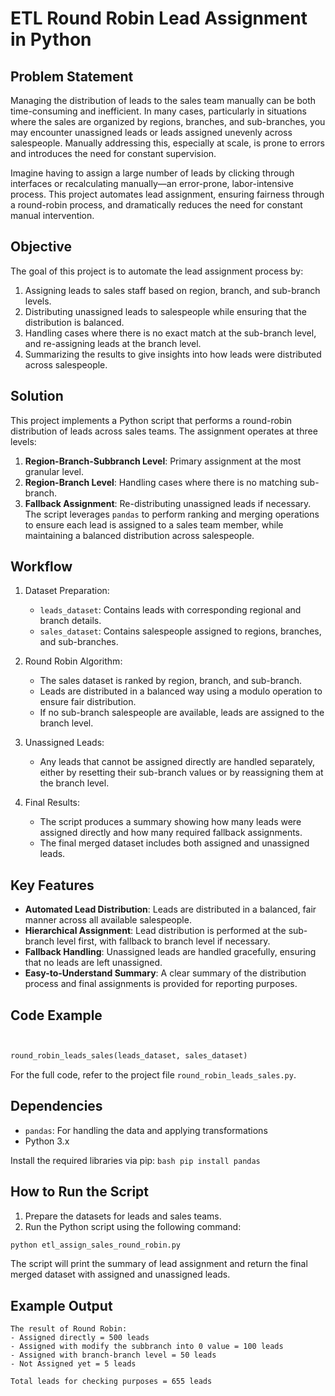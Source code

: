 # ETL Round Robin Lead Assignment in Python

## Problem Statement
Managing the distribution of leads to the sales team manually can be both time-consuming and inefficient. In many cases, particularly in situations where the sales are organized by regions, branches, and sub-branches, you may encounter unassigned leads or leads assigned unevenly across salespeople. Manually addressing this, especially at scale, is prone to errors and introduces the need for constant supervision.

Imagine having to assign a large number of leads by clicking through interfaces or recalculating manually—an error-prone, labor-intensive process. This project automates lead assignment, ensuring fairness through a round-robin process, and dramatically reduces the need for constant manual intervention.

## Objective
The goal of this project is to automate the lead assignment process by:
1) Assigning leads to sales staff based on region, branch, and sub-branch levels.
1) Distributing unassigned leads to salespeople while ensuring that the distribution is balanced.
1) Handling cases where there is no exact match at the sub-branch level, and re-assigning leads at the branch level.
1) Summarizing the results to give insights into how leads were distributed across salespeople.

## Solution
This project implements a Python script that performs a round-robin distribution of leads across sales teams. The assignment operates at three levels:
1) **Region-Branch-Subbranch Level**: Primary assignment at the most granular level.
1) **Region-Branch Level**: Handling cases where there is no matching sub-branch.
1) **Fallback Assignment**: Re-distributing unassigned leads if necessary.
The script leverages `pandas` to perform ranking and merging operations to ensure each lead is assigned to a sales team member, while maintaining a balanced distribution across salespeople.

## Workflow
1) Dataset Preparation:
    - `leads_dataset`: Contains leads with corresponding regional and branch details.
    - `sales_dataset`: Contains salespeople assigned to regions, branches, and sub-branches.

1) Round Robin Algorithm:
    - The sales dataset is ranked by region, branch, and sub-branch.
    - Leads are distributed in a balanced way using a modulo operation to ensure fair distribution.
    - If no sub-branch salespeople are available, leads are assigned to the branch level.

1) Unassigned Leads:
    - Any leads that cannot be assigned directly are handled separately, either by resetting their sub-branch values or by reassigning them at the branch level.

1) Final Results:
    - The script produces a summary showing how many leads were assigned directly and how many required fallback assignments.
    - The final merged dataset includes both assigned and unassigned leads.
  

## Key Features
- **Automated Lead Distribution**: Leads are distributed in a balanced, fair manner across all available salespeople.
- **Hierarchical Assignment**: Lead distribution is performed at the sub-branch level first, with fallback to branch level if necessary.
- **Fallback Handling**: Unassigned leads are handled gracefully, ensuring that no leads are left unassigned.
- **Easy-to-Understand Summary**: A clear summary of the distribution process and final assignments is provided for reporting purposes.

## Code Example
```python


round_robin_leads_sales(leads_dataset, sales_dataset)
```
For the full code, refer to the project file `round_robin_leads_sales.py`.

## Dependencies
- `pandas`: For handling the data and applying transformations
- Python 3.x

Install the required libraries via pip:
    ```bash
    pip install pandas
    ```

## How to Run the Script
1) Prepare the datasets for leads and sales teams.
2) Run the Python script using the following command:
```bash
python etl_assign_sales_round_robin.py
```
The script will print the summary of lead assignment and return the final merged dataset with assigned and unassigned leads.

## Example Output
```
The result of Round Robin:
- Assigned directly = 500 leads
- Assigned with modify the subbranch into 0 value = 100 leads
- Assigned with branch-branch level = 50 leads
- Not Assigned yet = 5 leads

Total leads for checking purposes = 655 leads
```
